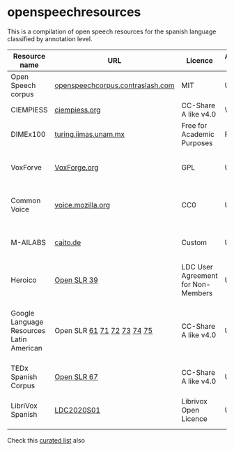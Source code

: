 # openspeechresources

This is a compilation of open speech resources for the spanish language classified by annotation level.

Resource name|URL|Licence|Annotation Level|Length|Recording Conditions|Accents|Source|Publishing Date
|-|-|-|-|-|-|-|-|-|
Open Speech corpus|[openspeechcorpus.contraslash.com](http://openspeechcorpus.contraslash.com)|MIT|Utterance|50h +|Noisy|Colombian, Venezuelan|Short stories|2018|
CIEMPIESS|[ciempiess.org](http://www.ciempiess.org/downloads)|CC-Share A like v4.0| Word | 17h|Studio|Mexican | Radio Program|2014|
DIMEx100|[turing.iimas.unam.mx](http://turing.iimas.unam.mx/~luis/DIME/CORPUS-DIMEX.html)| Free for Academic Purposes |Phonetic|5h|Studio|Mexican | Internet| 2004|
VoxForve|[VoxForge.org](voxforge.org)| GPL | Utterance | 50+|Noisy|Peninsular, Mexican, Argentinian, Others | Internet | 2009| 
Common Voice|[voice.mozilla.org](https://voice.mozilla.org/en/datasets)| CC0 | Uterance | 529|Noisy|Peninsular, Mexican, Argentinian, Others | Internet|2020| 
M-AILABS|[caito.de](https://www.caito.de/2019/01/the-m-ailabs-speech-dataset/#more-242)| Custom | Uterance | 108|Noisy|Peninsular, Mexican, Argentinian, Others | LibriVox| 2019|
Heroico|[Open SLR 39](http://www.openslr.org/39/)| LDC User Agreement for Non-Members | Uterance | 13|Noisy|Mexican | High School Academic Textbooks | 2006|  
Google Language Resources Latin American | Open SLR [61](http://www.openslr.org/61/) [71](http://www.openslr.org/71/) [72](http://www.openslr.org/72/) [73](http://www.openslr.org/73/) [74](http://www.openslr.org/74/) [75](http://www.openslr.org/75/) | CC-Share A like v4.0 | Uterance | 37|Studio| Argentinean, Chilean, Colombian, Peruvian, Puerto Rican, Venezuelan | Internet|2020| 
TEDx Spanish Corpus | [Open SLR 67](http://www.openslr.org/67/)| CC-Share A like v4.0 | Utterance | 24 | Studio |  Mexican, Argentinian, Others | Technical Open Talks|2019|
LibriVox Spanish | [LDC2020S01](https://catalog.ldc.upenn.edu/LDC2020S01)|Librivox Open Licence|Uterance| 73 | Noisy|Peninsular, Mexican, Argentinian, Others | LibriVox|2020|
Check this [curated list](https://github.com/JRMeyer/open-speech-corpora) also
